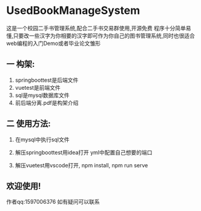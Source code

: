 # UsedBookManageSystem
 这是一个校园二手书管理系统,配合二手书交易群使用,开源免费
 程序十分简单易懂,只要改一些汉字为你相要的汉字即可作为你自己的图书管理系统,同时也很适合web编程的入门Demo或者毕业论文雏形

##  一 构架:

1.  springboottest是后端文件
2. vuetest是前端文件
3. sql是mysql数据库文件
4. 前后端分离.pdf是构架介绍

##  二 使用方法:

1. 在mysql中执行sql文件

2. 解压springboottest用idea打开  yml中配置自己想要的端口

3. 解压vuetest用vscode打开, npm install, npm run serve

   

   

## 欢迎使用!

作者qq:1597006376 如有疑问可以联系